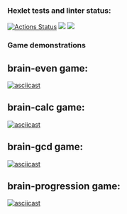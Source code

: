 ### Hexlet tests and linter status:
[![Actions Status](https://github.com/Olvenn/frontend-project-lvl1/workflows/hexlet-check/badge.svg)](https://github.com/Olvenn/frontend-project-lvl1/actions)
<a href="https://codeclimate.com/github/Olvenn/frontend-project-lvl1/maintainability"><img src="https://api.codeclimate.com/v1/badges/52965ee60d6f622078b6/maintainability" /></a>
<a href="https://codeclimate.com/github/Olvenn/frontend-project-lvl1/test_coverage"><img src="https://api.codeclimate.com/v1/badges/52965ee60d6f622078b6/test_coverage" /></a>

### Game demonstrations

## brain-even game:
[![asciicast](https://asciinema.org/a/ZRRetVPNIlNQGrmCfjR14xtc7.png)](https://asciinema.org/a/ZRRetVPNIlNQGrmCfjR14xtc7)

## brain-calc game:
[![asciicast](https://asciinema.org/a/A7q4j836L0j0uTptN8JDO1Jvi.png)](https://asciinema.org/a/A7q4j836L0j0uTptN8JDO1Jvi)

## brain-gcd game:
[![asciicast](https://asciinema.org/a/Y8z9sWRxrjLt9qcr1Tiz8L6De.png)](https://asciinema.org/a/Y8z9sWRxrjLt9qcr1Tiz8L6De)

## brain-progression game:
[![asciicast](https://asciinema.org/a/q9C9mYYYCn0JHVsmxW1ZQwI5K)](https://asciinema.org/a/q9C9mYYYCn0JHVsmxW1ZQwI5K)

